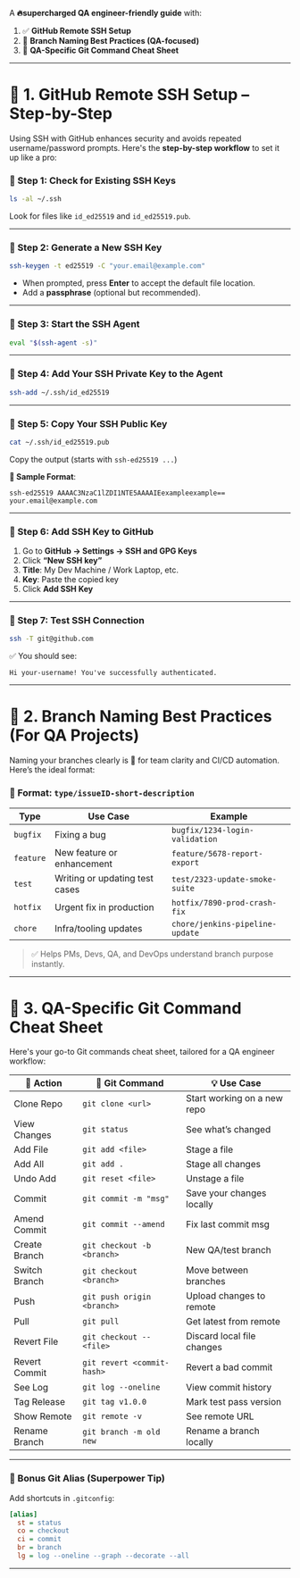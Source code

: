 A **🔥supercharged QA engineer-friendly guide** with:

1. ✅ **GitHub Remote SSH Setup**
2. 🧠 **Branch Naming Best Practices (QA-focused)**
3. 🧰 **QA-Specific Git Command Cheat Sheet**

---

# 🔐 1. GitHub Remote SSH Setup – Step-by-Step

Using SSH with GitHub enhances security and avoids repeated username/password prompts. Here's the **step-by-step workflow** to set it up like a pro:

### 🎯 Step 1: Check for Existing SSH Keys
```bash
ls -al ~/.ssh
```
Look for files like `id_ed25519` and `id_ed25519.pub`.

---

### 🎯 Step 2: Generate a New SSH Key
```bash
ssh-keygen -t ed25519 -C "your.email@example.com"
```
- When prompted, press **Enter** to accept the default file location.
- Add a **passphrase** (optional but recommended).

---

### 🎯 Step 3: Start the SSH Agent
```bash
eval "$(ssh-agent -s)"
```

---

### 🎯 Step 4: Add Your SSH Private Key to the Agent
```bash
ssh-add ~/.ssh/id_ed25519
```

---

### 🎯 Step 5: Copy Your SSH Public Key
```bash
cat ~/.ssh/id_ed25519.pub
```
Copy the output (starts with `ssh-ed25519 ...`)

**🔑 Sample Format**:
```
ssh-ed25519 AAAAC3NzaC1lZDI1NTE5AAAAIEexampleexample== your.email@example.com
```

---

### 🎯 Step 6: Add SSH Key to GitHub
1. Go to **GitHub → Settings → SSH and GPG Keys**
2. Click **“New SSH key”**
3. **Title**: My Dev Machine / Work Laptop, etc.
4. **Key**: Paste the copied key
5. Click **Add SSH Key**

---

### 🎯 Step 7: Test SSH Connection
```bash
ssh -T git@github.com
```
✅ You should see:
```
Hi your-username! You've successfully authenticated.
```

---

# 🧠 2. Branch Naming Best Practices (For QA Projects)

Naming your branches clearly is 🔑 for team clarity and CI/CD automation. Here’s the ideal format:

### 🌱 Format: `type/issueID-short-description`

| Type      | Use Case                        | Example                          |
|-----------|----------------------------------|----------------------------------|
| `bugfix`  | Fixing a bug                    | `bugfix/1234-login-validation`   |
| `feature` | New feature or enhancement      | `feature/5678-report-export`     |
| `test`    | Writing or updating test cases  | `test/2323-update-smoke-suite`   |
| `hotfix`  | Urgent fix in production        | `hotfix/7890-prod-crash-fix`     |
| `chore`   | Infra/tooling updates           | `chore/jenkins-pipeline-update`  |

> ✅ Helps PMs, Devs, QA, and DevOps understand branch purpose instantly.

---

# 🧰 3. QA-Specific Git Command Cheat Sheet

Here's your go-to Git commands cheat sheet, tailored for a QA engineer workflow:

| 🧪 Action | 🔧 Git Command | 💡 Use Case |
|----------|----------------|-------------|
| Clone Repo | `git clone <url>` | Start working on a new repo |
| View Changes | `git status` | See what’s changed |
| Add File | `git add <file>` | Stage a file |
| Add All | `git add .` | Stage all changes |
| Undo Add | `git reset <file>` | Unstage a file |
| Commit | `git commit -m "msg"` | Save your changes locally |
| Amend Commit | `git commit --amend` | Fix last commit msg |
| Create Branch | `git checkout -b <branch>` | New QA/test branch |
| Switch Branch | `git checkout <branch>` | Move between branches |
| Push | `git push origin <branch>` | Upload changes to remote |
| Pull | `git pull` | Get latest from remote |
| Revert File | `git checkout -- <file>` | Discard local file changes |
| Revert Commit | `git revert <commit-hash>` | Revert a bad commit |
| See Log | `git log --oneline` | View commit history |
| Tag Release | `git tag v1.0.0` | Mark test pass version |
| Show Remote | `git remote -v` | See remote URL |
| Rename Branch | `git branch -m old new` | Rename a branch locally |

---

### 🚀 Bonus Git Alias (Superpower Tip)
Add shortcuts in `.gitconfig`:
```ini
[alias]
  st = status
  co = checkout
  ci = commit
  br = branch
  lg = log --oneline --graph --decorate --all
```

---
